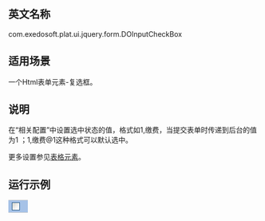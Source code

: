 ## 英文名称 ##

com.exedosoft.plat.ui.jquery.form.DOInputCheckBox

## 适用场景 ##

一个Html表单元素-复选框。

## 说明 ##


在“相关配置”中设置选中状态的值，格式如1,缴费，当提交表单时传递到后台的值为1 ；1,缴费@1这种格式可以默认选中。



更多设置参见[表格元素](ConfigGridItem.md)。


## 运行示例 ##


<img src='imgs/t_checkbox.png' />
